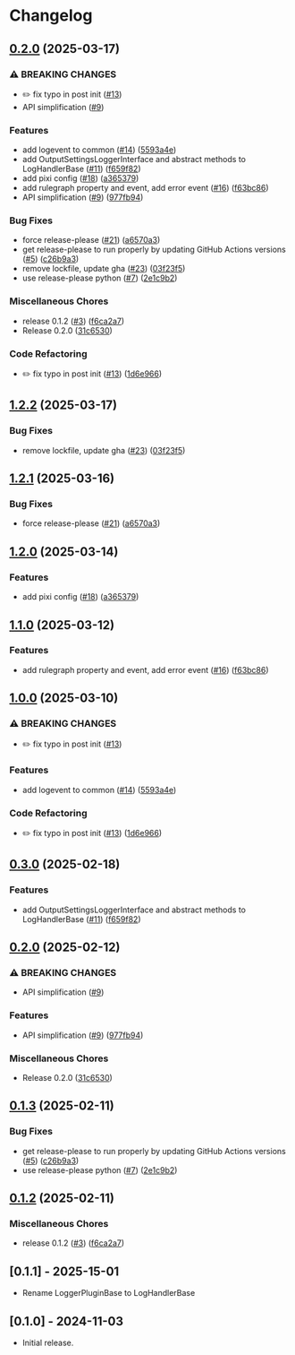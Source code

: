# Changelog

## [0.2.0](https://github.com/jjjermiah/snakemake-interface-logger-plugins/compare/v1.2.2...v0.2.0) (2025-03-17)


### ⚠ BREAKING CHANGES

* :pencil2: fix typo in post init ([#13](https://github.com/jjjermiah/snakemake-interface-logger-plugins/issues/13))
* API simplification ([#9](https://github.com/jjjermiah/snakemake-interface-logger-plugins/issues/9))

### Features

* add logevent to common ([#14](https://github.com/jjjermiah/snakemake-interface-logger-plugins/issues/14)) ([5593a4e](https://github.com/jjjermiah/snakemake-interface-logger-plugins/commit/5593a4e9dde5522c34d18657f4752cc49ab6a6c1))
* add OutputSettingsLoggerInterface and abstract methods to LogHandlerBase ([#11](https://github.com/jjjermiah/snakemake-interface-logger-plugins/issues/11)) ([f659f82](https://github.com/jjjermiah/snakemake-interface-logger-plugins/commit/f659f82d461f9d1972ce9b56e4325564a4dd6e8c))
* add pixi config  ([#18](https://github.com/jjjermiah/snakemake-interface-logger-plugins/issues/18)) ([a365379](https://github.com/jjjermiah/snakemake-interface-logger-plugins/commit/a365379a813a19e89cae4a69f734760a0308617b))
* add rulegraph property and event, add error event ([#16](https://github.com/jjjermiah/snakemake-interface-logger-plugins/issues/16)) ([f63bc86](https://github.com/jjjermiah/snakemake-interface-logger-plugins/commit/f63bc86f454a333b4bc64739f6c58841c9f6bbb3))
* API simplification ([#9](https://github.com/jjjermiah/snakemake-interface-logger-plugins/issues/9)) ([977fb94](https://github.com/jjjermiah/snakemake-interface-logger-plugins/commit/977fb946adcb42c9cb6a57f3891a56ebb166ad67))


### Bug Fixes

* force release-please ([#21](https://github.com/jjjermiah/snakemake-interface-logger-plugins/issues/21)) ([a6570a3](https://github.com/jjjermiah/snakemake-interface-logger-plugins/commit/a6570a384d18eeebe64bbf0388aa33a72b643faf))
* get release-please to run properly by updating GitHub Actions versions ([#5](https://github.com/jjjermiah/snakemake-interface-logger-plugins/issues/5)) ([c26b9a3](https://github.com/jjjermiah/snakemake-interface-logger-plugins/commit/c26b9a328cd3b5839f4fe18474b6595f6f1af955))
* remove lockfile, update gha  ([#23](https://github.com/jjjermiah/snakemake-interface-logger-plugins/issues/23)) ([03f23f5](https://github.com/jjjermiah/snakemake-interface-logger-plugins/commit/03f23f52dfe41b79dbf24dc386ca417a0519bded))
* use release-please python ([#7](https://github.com/jjjermiah/snakemake-interface-logger-plugins/issues/7)) ([2e1c9b2](https://github.com/jjjermiah/snakemake-interface-logger-plugins/commit/2e1c9b2c2864d255d0181a575158b34204f875d9))


### Miscellaneous Chores

* release 0.1.2 ([#3](https://github.com/jjjermiah/snakemake-interface-logger-plugins/issues/3)) ([f6ca2a7](https://github.com/jjjermiah/snakemake-interface-logger-plugins/commit/f6ca2a7e5d92b35772ec884577920bfcd40d6b9b))
* Release 0.2.0 ([31c6530](https://github.com/jjjermiah/snakemake-interface-logger-plugins/commit/31c653060363826f0335ead90c8432aaa9397117))


### Code Refactoring

* :pencil2: fix typo in post init ([#13](https://github.com/jjjermiah/snakemake-interface-logger-plugins/issues/13)) ([1d6e966](https://github.com/jjjermiah/snakemake-interface-logger-plugins/commit/1d6e966a0aa009b3a8f72592d022689bf76f95d0))

## [1.2.2](https://github.com/snakemake/snakemake-interface-logger-plugins/compare/v1.2.1...v1.2.2) (2025-03-17)


### Bug Fixes

* remove lockfile, update gha  ([#23](https://github.com/snakemake/snakemake-interface-logger-plugins/issues/23)) ([03f23f5](https://github.com/snakemake/snakemake-interface-logger-plugins/commit/03f23f52dfe41b79dbf24dc386ca417a0519bded))

## [1.2.1](https://github.com/snakemake/snakemake-interface-logger-plugins/compare/v1.2.0...v1.2.1) (2025-03-16)


### Bug Fixes

* force release-please ([#21](https://github.com/snakemake/snakemake-interface-logger-plugins/issues/21)) ([a6570a3](https://github.com/snakemake/snakemake-interface-logger-plugins/commit/a6570a384d18eeebe64bbf0388aa33a72b643faf))

## [1.2.0](https://github.com/snakemake/snakemake-interface-logger-plugins/compare/v1.1.0...v1.2.0) (2025-03-14)


### Features

* add pixi config  ([#18](https://github.com/snakemake/snakemake-interface-logger-plugins/issues/18)) ([a365379](https://github.com/snakemake/snakemake-interface-logger-plugins/commit/a365379a813a19e89cae4a69f734760a0308617b))

## [1.1.0](https://github.com/snakemake/snakemake-interface-logger-plugins/compare/v1.0.0...v1.1.0) (2025-03-12)


### Features

* add rulegraph property and event, add error event ([#16](https://github.com/snakemake/snakemake-interface-logger-plugins/issues/16)) ([f63bc86](https://github.com/snakemake/snakemake-interface-logger-plugins/commit/f63bc86f454a333b4bc64739f6c58841c9f6bbb3))

## [1.0.0](https://github.com/snakemake/snakemake-interface-logger-plugins/compare/v0.3.0...v1.0.0) (2025-03-10)


### ⚠ BREAKING CHANGES

* :pencil2: fix typo in post init ([#13](https://github.com/snakemake/snakemake-interface-logger-plugins/issues/13))

### Features

* add logevent to common ([#14](https://github.com/snakemake/snakemake-interface-logger-plugins/issues/14)) ([5593a4e](https://github.com/snakemake/snakemake-interface-logger-plugins/commit/5593a4e9dde5522c34d18657f4752cc49ab6a6c1))


### Code Refactoring

* :pencil2: fix typo in post init ([#13](https://github.com/snakemake/snakemake-interface-logger-plugins/issues/13)) ([1d6e966](https://github.com/snakemake/snakemake-interface-logger-plugins/commit/1d6e966a0aa009b3a8f72592d022689bf76f95d0))

## [0.3.0](https://github.com/snakemake/snakemake-interface-logger-plugins/compare/v0.2.0...v0.3.0) (2025-02-18)


### Features

* add OutputSettingsLoggerInterface and abstract methods to LogHandlerBase ([#11](https://github.com/snakemake/snakemake-interface-logger-plugins/issues/11)) ([f659f82](https://github.com/snakemake/snakemake-interface-logger-plugins/commit/f659f82d461f9d1972ce9b56e4325564a4dd6e8c))

## [0.2.0](https://github.com/snakemake/snakemake-interface-logger-plugins/compare/v0.1.3...v0.2.0) (2025-02-12)


### ⚠ BREAKING CHANGES

* API simplification ([#9](https://github.com/snakemake/snakemake-interface-logger-plugins/issues/9))

### Features

* API simplification ([#9](https://github.com/snakemake/snakemake-interface-logger-plugins/issues/9)) ([977fb94](https://github.com/snakemake/snakemake-interface-logger-plugins/commit/977fb946adcb42c9cb6a57f3891a56ebb166ad67))


### Miscellaneous Chores

* Release 0.2.0 ([31c6530](https://github.com/snakemake/snakemake-interface-logger-plugins/commit/31c653060363826f0335ead90c8432aaa9397117))

## [0.1.3](https://github.com/snakemake/snakemake-interface-logger-plugins/compare/v0.1.2...v0.1.3) (2025-02-11)


### Bug Fixes

* get release-please to run properly by updating GitHub Actions versions ([#5](https://github.com/snakemake/snakemake-interface-logger-plugins/issues/5)) ([c26b9a3](https://github.com/snakemake/snakemake-interface-logger-plugins/commit/c26b9a328cd3b5839f4fe18474b6595f6f1af955))
* use release-please python ([#7](https://github.com/snakemake/snakemake-interface-logger-plugins/issues/7)) ([2e1c9b2](https://github.com/snakemake/snakemake-interface-logger-plugins/commit/2e1c9b2c2864d255d0181a575158b34204f875d9))

## [0.1.2](https://github.com/snakemake/snakemake-interface-logger-plugins/compare/0.1.1...v0.1.2) (2025-02-11)


### Miscellaneous Chores

* release 0.1.2 ([#3](https://github.com/snakemake/snakemake-interface-logger-plugins/issues/3)) ([f6ca2a7](https://github.com/snakemake/snakemake-interface-logger-plugins/commit/f6ca2a7e5d92b35772ec884577920bfcd40d6b9b))

## [0.1.1] - 2025-15-01
- Rename LoggerPluginBase to LogHandlerBase

## [0.1.0] - 2024-11-03

- Initial release.
